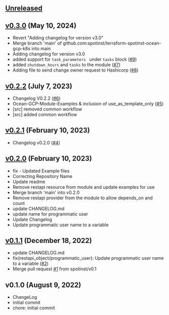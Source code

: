 <a name="unreleased"></a>
## [Unreleased]



<a name="v0.3.0"></a>
## [v0.3.0] (May 10, 2024)

- Revert "Adding changelog for version v3.0"
- Merge branch 'main' of github.com:spotinst/terraform-spotinst-ocean-gcp-k8s into main
- Adding changelog for version v3.0
- added support for `task_parameters ` under `tasks` block ([#9](https://github.com/spotinst/terraform-spotinst-ocean-gcp-k8s/issues/9))
- added `shutdown_hours` and `tasks` to the module ([#7](https://github.com/spotinst/terraform-spotinst-ocean-gcp-k8s/issues/7))
- Adding file to send change owner request to Hashicorp ([#8](https://github.com/spotinst/terraform-spotinst-ocean-gcp-k8s/issues/8))


<a name="v0.2.2"></a>
## [v0.2.2] (July 7, 2023)

- Changelog V0.2.2 ([#6](https://github.com/spotinst/terraform-spotinst-ocean-gcp-k8s/issues/6))
- Ocean-GCP-Module-Examples & inclusion of use_as_template_only  ([#5](https://github.com/spotinst/terraform-spotinst-ocean-gcp-k8s/issues/5))
- [src] removed common workflow
- [src] added common workflow


<a name="v0.2.1"></a>
## [v0.2.1] (February 10, 2023)

- Changelog v0.2.0 ([#4](https://github.com/spotinst/terraform-spotinst-ocean-gcp-k8s/issues/4))


<a name="v0.2.0"></a>
## [v0.2.0] (February 10, 2023)

- fix - Updated Example files
- Correcting Repository Name
- Update readme
- Remove restapi resource from module and update examples for use
- Merge branch 'main' into v0.2.0
- Remove restapi provider from the module to allow depends_on and count
- update CHANGELOG.md
- update name for programmatic user
- Update Changelog
- Update programmatic user name to a variable


<a name="v0.1.1"></a>
## [v0.1.1] (December 18, 2022)

- update CHANGELOG.md
- fix(restapi_object/programmatic_user): Update programmatic user name to a variable ([#2](https://github.com/spotinst/terraform-spotinst-ocean-gcp-k8s/issues/2))
- Merge pull request [#1](https://github.com/spotinst/terraform-spotinst-ocean-gcp-k8s/issues/1) from spotinst/v0.1


<a name="v0.1.0"></a>
## v0.1.0 (August 9, 2022)

- ChangeLog
- initial commit
- chore: initial commit


[Unreleased]: https://github.com/spotinst/terraform-spotinst-ocean-gcp-k8s/compare/v0.3.0...HEAD
[v0.3.0]: https://github.com/spotinst/terraform-spotinst-ocean-gcp-k8s/compare/v0.2.2...v0.3.0
[v0.2.2]: https://github.com/spotinst/terraform-spotinst-ocean-gcp-k8s/compare/v0.2.1...v0.2.2
[v0.2.1]: https://github.com/spotinst/terraform-spotinst-ocean-gcp-k8s/compare/v0.2.0...v0.2.1
[v0.2.0]: https://github.com/spotinst/terraform-spotinst-ocean-gcp-k8s/compare/v0.1.1...v0.2.0
[v0.1.1]: https://github.com/spotinst/terraform-spotinst-ocean-gcp-k8s/compare/v0.1.0...v0.1.1
